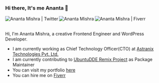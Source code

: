 ### Hi there, It's me Ananta  👋

<!--
**anantamishra/anantamishra** is a ✨ _special_ ✨ repository because its `README.md` (this file) appears on your GitHub profile.

Here are some ideas to get you started:

- 🔭 I’m currently working on ...
- 🌱 I’m currently learning ...
- 👯 I’m looking to collaborate on ...
- 🤔 I’m looking for help with ...
- 💬 Ask me about ...
- 📫 How to reach me: ...
- 😄 Pronouns: ...
- ⚡ Fun fact: ...
-->

<a href="https://twitter.com/aanantamishra">
  <img align="left" alt="Ananta Mishra | Twitter" src="https://img.icons8.com/color/21/000000/twitter-circled.png" />
</a>
<a href="https://www.linkedin.com/in/anantamishra/">
  <img align="left" alt="Ananta Mishra" src="https://img.icons8.com/color/21/000000/linkedin-circled.png"/>
</a>
<a href="https://fiverr.com/anantamishra">
  <img align="left" alt="Ananta Mishra | Fiverr" src="https://img.icons8.com/color/21/000000/fiverr.png" />
</a>

<br />
<br />

Hi, I'm Ananta Mishra, a creative Frontend Engineer and WordPress Developer.

- I am currently working as Chief Technology Officer(CTO) at [Astranix Technologies Pvt. Ltd.](https://astranix.com)
- I am currently contributing to [UbuntuDDE Remix Project](https://ubuntudde.com) as Package Maintainer
- You can visit my portfolio [here](https://ananta.info.np)
- You can hire me on [Fiverr](https://www.fiverr.com/anantamishra)
